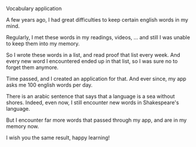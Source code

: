 

Vocabulary application

A few years ago, I had great difficulties to keep certain english words in my mind.

Regularly, I met these words in my readings, videos, ... and still I was unable to keep them into my memory.

So I wrote these words in a list, and read proof that list every week. And every new word I encountered ended up in that list, so I was sure no to forget them anymore.

Time passed, and I created an application for that. And ever since, my app asks me 100 english words per day.

There is an arabic sentence that says that a language is a sea without shores. Indeed, even now, I still encounter new words in Shakespeare's language.

But I encounter far more words that passed through my app, and are in my memory now.

I wish you the same result, happy learning!
